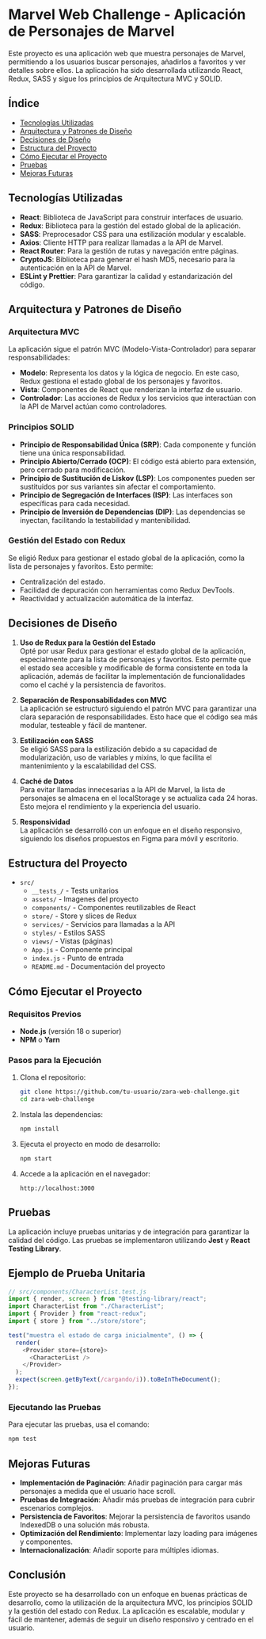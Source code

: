 # Marvel Web Challenge - Aplicación de Personajes de Marvel

Este proyecto es una aplicación web que muestra personajes de Marvel, permitiendo a los usuarios buscar personajes, añadirlos a favoritos y ver detalles sobre ellos. La aplicación ha sido desarrollada utilizando React, Redux, SASS y sigue los principios de Arquitectura MVC y SOLID.

## Índice

- [Tecnologías Utilizadas](#tecnologías-utilizadas)
- [Arquitectura y Patrones de Diseño](#arquitectura-y-patrones-de-diseño)
- [Decisiones de Diseño](#decisiones-de-diseño)
- [Estructura del Proyecto](#estructura-del-proyecto)
- [Cómo Ejecutar el Proyecto](#cómo-ejecutar-el-proyecto)
- [Pruebas](#pruebas)
- [Mejoras Futuras](#mejoras-futuras)

## Tecnologías Utilizadas

- **React**: Biblioteca de JavaScript para construir interfaces de usuario.
- **Redux**: Biblioteca para la gestión del estado global de la aplicación.
- **SASS**: Preprocesador CSS para una estilización modular y escalable.
- **Axios**: Cliente HTTP para realizar llamadas a la API de Marvel.
- **React Router**: Para la gestión de rutas y navegación entre páginas.
- **CryptoJS**: Biblioteca para generar el hash MD5, necesario para la autenticación en la API de Marvel.
- **ESLint y Prettier**: Para garantizar la calidad y estandarización del código.

## Arquitectura y Patrones de Diseño

### Arquitectura MVC

La aplicación sigue el patrón MVC (Modelo-Vista-Controlador) para separar responsabilidades:

- **Modelo**: Representa los datos y la lógica de negocio. En este caso, Redux gestiona el estado global de los personajes y favoritos.
- **Vista**: Componentes de React que renderizan la interfaz de usuario.
- **Controlador**: Las acciones de Redux y los servicios que interactúan con la API de Marvel actúan como controladores.

### Principios SOLID

- **Principio de Responsabilidad Única (SRP)**: Cada componente y función tiene una única responsabilidad.
- **Principio Abierto/Cerrado (OCP)**: El código está abierto para extensión, pero cerrado para modificación.
- **Principio de Sustitución de Liskov (LSP)**: Los componentes pueden ser sustituidos por sus variantes sin afectar el comportamiento.
- **Principio de Segregación de Interfaces (ISP)**: Las interfaces son específicas para cada necesidad.
- **Principio de Inversión de Dependencias (DIP)**: Las dependencias se inyectan, facilitando la testabilidad y mantenibilidad.

### Gestión del Estado con Redux

Se eligió Redux para gestionar el estado global de la aplicación, como la lista de personajes y favoritos. Esto permite:

- Centralización del estado.
- Facilidad de depuración con herramientas como Redux DevTools.
- Reactividad y actualización automática de la interfaz.

## Decisiones de Diseño

1. **Uso de Redux para la Gestión del Estado**  
   Opté por usar Redux para gestionar el estado global de la aplicación, especialmente para la lista de personajes y favoritos. Esto permite que el estado sea accesible y modificable de forma consistente en toda la aplicación, además de facilitar la implementación de funcionalidades como el caché y la persistencia de favoritos.

2. **Separación de Responsabilidades con MVC**  
   La aplicación se estructuró siguiendo el patrón MVC para garantizar una clara separación de responsabilidades. Esto hace que el código sea más modular, testeable y fácil de mantener.

3. **Estilización con SASS**  
   Se eligió SASS para la estilización debido a su capacidad de modularización, uso de variables y mixins, lo que facilita el mantenimiento y la escalabilidad del CSS.

4. **Caché de Datos**  
   Para evitar llamadas innecesarias a la API de Marvel, la lista de personajes se almacena en el localStorage y se actualiza cada 24 horas. Esto mejora el rendimiento y la experiencia del usuario.

5. **Responsividad**  
   La aplicación se desarrolló con un enfoque en el diseño responsivo, siguiendo los diseños propuestos en Figma para móvil y escritorio.

## Estructura del Proyecto

- `src/`
  - `__tests_/` - Tests unitarios
  - `assets/` - Imagenes del proyecto
  - `components/` - Componentes reutilizables de React
  - `store/` - Store y slices de Redux
  - `services/` - Servicios para llamadas a la API
  - `styles/` - Estilos SASS
  - `views/` - Vistas (páginas)
  - `App.js` - Componente principal
  - `index.js` - Punto de entrada
  - `README.md` - Documentación del proyecto

## Cómo Ejecutar el Proyecto

### Requisitos Previos

- **Node.js** (versión 18 o superior)
- **NPM** o **Yarn**

### Pasos para la Ejecución

1. Clona el repositorio:

   ```bash
   git clone https://github.com/tu-usuario/zara-web-challenge.git
   cd zara-web-challenge
   ```

2. Instala las dependencias:

   ```bash
   npm install
   ```

3. Ejecuta el proyecto en modo de desarrollo:

   ```bash
   npm start
   ```

4. Accede a la aplicación en el navegador:

   ```plaintext
   http://localhost:3000
   ```

## Pruebas

La aplicación incluye pruebas unitarias y de integración para garantizar la calidad del código. Las pruebas se implementaron utilizando **Jest** y **React Testing Library**.

## Ejemplo de Prueba Unitaria

```javascript
// src/components/CharacterList.test.js
import { render, screen } from "@testing-library/react";
import CharacterList from "./CharacterList";
import { Provider } from "react-redux";
import { store } from "../store/store";

test("muestra el estado de carga inicialmente", () => {
  render(
    <Provider store={store}>
      <CharacterList />
    </Provider>
  );
  expect(screen.getByText(/cargando/i)).toBeInTheDocument();
});
```

### Ejecutando las Pruebas

Para ejecutar las pruebas, usa el comando:

```bash
npm test
```

## Mejoras Futuras

- **Implementación de Paginación**: Añadir paginación para cargar más personajes a medida que el usuario hace scroll.
- **Pruebas de Integración**: Añadir más pruebas de integración para cubrir escenarios complejos.
- **Persistencia de Favoritos**: Mejorar la persistencia de favoritos usando IndexedDB o una solución más robusta.
- **Optimización del Rendimiento**: Implementar lazy loading para imágenes y componentes.
- **Internacionalización**: Añadir soporte para múltiples idiomas.

## Conclusión

Este proyecto se ha desarrollado con un enfoque en buenas prácticas de desarrollo, como la utilización de la arquitectura MVC, los principios SOLID y la gestión del estado con Redux. La aplicación es escalable, modular y fácil de mantener, además de seguir un diseño responsivo y centrado en el usuario.
